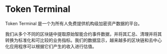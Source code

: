 # 

# Token Terminal

Token Terminal 是一个为所有人免费提供机构级加密资产数据的平台。

我们从多个不同的区块链中提取原始智能合约事件数据，并将其汇总、清理并将其转换为标准化和可比较的业务指标。我们的数据显示，越来越多的区块链和去中心化应用程序可以根据它们产生的收入进行估值。

